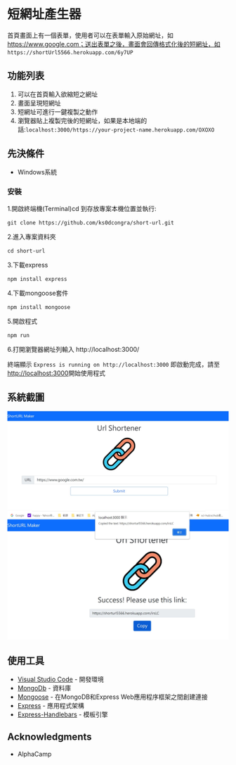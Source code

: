 # 短網址產生器

首頁畫面上有一個表單，使用者可以在表單輸入原始網址，如 https://www.google.com；送出表單之後，畫面會回傳格式化後的短網址，如 ```https://shortUrl5566.herokuapp.com/6y7UP```


## 功能列表

1. 可以在首頁輸入欲縮短之網址
2. 畫面呈現短網址
3. 短網址可進行一鍵複製之動作
4. 瀏覽器貼上複製完後的短網址，如果是本地端的話:```localhost:3000/https://your-project-name.herokuapp.com/OXOXO```

## 先決條件
* Windows系統

### 安裝

1.開啟終端機(Terminal)cd 到存放專案本機位置並執行:

```
git clone https://github.com/ks0dcongra/short-url.git
```

2.進入專案資料夾

```
cd short-url
```
3.下載express
```
npm install express
```

4.下載mongoose套件
```
npm install mongoose
```

5.開啟程式
```
npm run 
```

6.打開瀏覽器網址列輸入 http://localhost:3000/

終端顯示 `Express is running on http://localhost:3000` 即啟動完成，請至[http://localhost:3000](http://localhost:3000)開始使用程式

## 系統截圖
![可輸入網址之首頁](https://github.com/ks0dcongra/short-url/blob/master/public/00.jpg)
![短網址轉換完之顯示頁](https://github.com/ks0dcongra/short-url/blob/master/public/1.jpg)


## 使用工具
- [Visual Studio Code](https://visualstudio.microsoft.com/zh-hant/) - 開發環境
- [MongoDb](https://www.mongodb.com/atlas/database) - 資料庫
- [Mongoose](https://mongoosejs.com/) - 在MongoDB和Express Web應用程序框架之間創建連接
- [Express](https://www.npmjs.com/package/express) - 應用程式架構
- [Express-Handlebars](https://www.npmjs.com/package/express-handlebars) - 模板引擎

## Acknowledgments
* AlphaCamp
